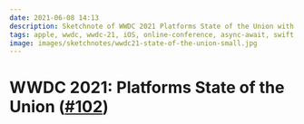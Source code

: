 ```yaml
---
date: 2021-06-08 14:13
description: Sketchnote of WWDC 2021 Platforms State of the Union with detailed announcements about Xcode 13, Xcode Cloud, Swift, SwiftUI, Swift Playground 4, AR, Metal, Focus, Screentime API, Widgets, SharePlay and more
tags: apple, wwdc, wwdc-21, iOS, online-conference, async-await, swift, swift-ui, ar-kit, widget
image: images/sketchnotes/wwdc21-state-of-the-union-small.jpg
---
```


# WWDC 2021: Platforms State of the Union ([#102](https://developer.apple.com/wwdc21/102))
